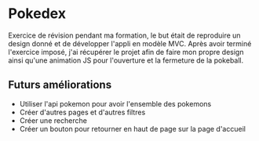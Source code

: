 # Pokedex

Exercice de révision pendant ma formation, le but était de reproduire un design donné et de développer l'appli en modèle MVC.
Après avoir terminé l'exercice imposé, j'ai récupérer le projet afin de faire mon propre design ainsi qu'une animation JS pour l'ouverture et la fermeture de la pokeball.

## Futurs améliorations

- Utiliser l'api pokemon pour avoir l'ensemble des pokemons
- Créer d'autres pages et d'autres filtres
- Créer une recherche
- Créer un bouton pour retourner en haut de page sur la page d'accueil
